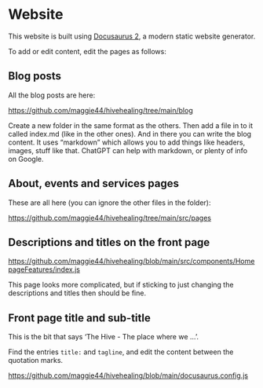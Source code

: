 # Website

This website is built using [Docusaurus 2](https://docusaurus.io/), a modern static website generator.

To add or edit content, edit the pages as follows:

## Blog posts

All the blog posts are here:

https://github.com/maggie44/hivehealing/tree/main/blog

Create a new folder in the same format as the others. Then add a file in to it called index.md (like in the other ones). And in there you can write the blog content. It uses “markdown” which allows you to add things like headers, images, stuff like that. ChatGPT can help with markdown, or plenty of info on Google.

## About, events and services pages

These are all here (you can ignore the other files in the folder):

https://github.com/maggie44/hivehealing/tree/main/src/pages

## Descriptions and titles on the front page

https://github.com/maggie44/hivehealing/blob/main/src/components/HomepageFeatures/index.js

This page looks more complicated, but if sticking to just changing the descriptions and titles then should be fine.

## Front page title and sub-title

This is the bit that says ‘The Hive - The place where we …’.

Find the entries `title:` and `tagline`, and edit the content between the quotation marks.

https://github.com/maggie44/hivehealing/blob/main/docusaurus.config.js
